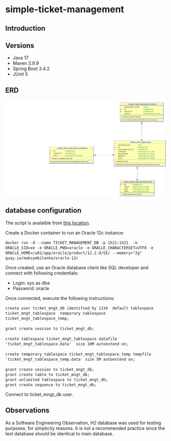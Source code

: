 # simple-ticket-management


## Introduction

## Versions

- Java 17
- Maven 3.9.9
- Spring Boot 3.4.2
- JUnit 5

## ERD

![image info](./img/simple_ticket_management_ERD.svg)

## database configuration

The script is avalaible from [this location](./simple-ticket-management-database/script.sql).

Create a Docker container to run an Oracle 12c instance:

```
docker run -d --name TICKET_MANAGEMENT_DB -p 1521:1521  -e ORACLE_SID=xe -e ORACLE_PWD=oracle -e ORACLE_CHARACTERSET=UTF8 -e ORACLE_HOME=/u01/app/oracle/product/12.2.0/SE/ --memory="2g" quay.io/maksymbilenko/oracle-12c
```

Once created, use an Oracle database client like SQL developer and connect with following credentials:

- Login: sys as dba
- Password: oracle

Once connected, execute the following instructions:

```
create user ticket_mngt_db identified by 1234  default tablespace ticket_mngt_tablespace  temporary tablespace ticket_mngt_tablespace_temp;

grant create session to ticket_mngt_db;

create tablespace ticket_mngt_tablespace datafile 'ticket_mngt_tablespace.data'  size 10M autoextend on;

create temporary tablespace ticket_mngt_tablespace_temp tempfile 'ticket_mngt_tablespace_temp.data' size 5M autoextend on;

grant create session to ticket_mngt_db;
grant create table to ticket_mngt_db;
grant unlimited tablespace to ticket_mngt_db;
grant create sequence to ticket_mngt_db;
```

Connect to ticket_mngt_db user.

## Observations

As a Software Engineering Observation, H2 database was used for testing purposes, for simplicity reasons. It is not a recommended practice since the test database should be identical to main database.

